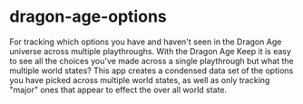 # dragon-age-options
For tracking which options you have and haven't seen in the Dragon Age universe across multiple playthroughs.  With the Dragon Age Keep it is easy to see all the choices you've made across a single playthrough but what the multiple world states?  This app creates a condensed data set of the options you have picked across multiple world states, as well as only tracking "major" ones that appear to effect the over all world state.
